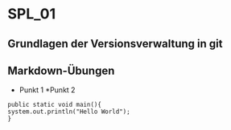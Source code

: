 # SPL_01
## Grundlagen der Versionsverwaltung in git

## Markdown-Übungen
* Punkt 1
*Punkt 2

```
public static void main(){
system.out.println("Hello World");
}

```
